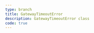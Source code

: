 ```yaml
---
type: branch
title: GatewayTimeoutError
description: GatewayTimeoutError class
code: true
---
```

<RedirectToFirstChild />
